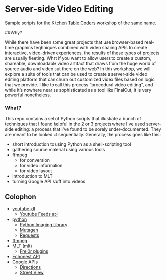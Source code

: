 Server-side Video Editing
=========
Sample scripts for the [Kitchen Table Coders](http://kitchentablecoders.com/2013/07/27/server-side-video/) workshop of the same name.

##Why?

While there have been some great projects that use browser-based real-time graphics teqhniques combined with video sharing APIs to create interactive, video-driven experiences, the results of these types of projects are usually fleeting. What if you want to allow users to create a custom, shareable, downloadable video artifact that draws from the huge world of source audio and video out there on the web? In this workshop, we will explore a suite of tools that can be used to create a server-side video editing platform that can churn out customized video files based on logic that we provide. I like to call this process “procedural video editing”, and while it’s nowhere near as sophisticated as a tool like FinalCut, it is very powerful nonetheless.


### What?
This repo contains a set of Python scripts that illustrate a bunch of techniques that I found helpful in the 2 or 3 projects where I've used server-side editing: a process that I've found to be sorely under-documented. They are meant to be looked at sequentially. Generally, the process goes like this:

* short introduction to using Python as a shell-scripting tool
* gathering source material using various tools
* ffmpeg 
	* for conversion
	* for video information
	* for video layout
* introduction to MLT
* turning Google API stuff into videos

## Colophon

* [youtube-dl](http://rg3.github.io/youtube-dl/)
	* [Youtube Feeds api](https://developers.google.com/youtube/2.0/developers_guide_protocol_video_feeds)
* [python](http://www.python.org/)
	* [Python Imaging Library](http://www.pythonware.com/products/pil/)
	* [Mutagen](https://code.google.com/p/mutagen/)
	* [Requests](http://docs.python-requests.org/en/latest/)
* [ffmpeg](http://www.ffmpeg.org/)
* [MLT](http://www.mltframework.org/) (mlt) 
	* [Frei0r plugins](http://frei0r.dyne.org/)
* [Echonest API](http://developer.echonest.com/docs/v4/)
* Google APIs
	* [Directions](https://developers.google.com/maps/documentation/directions/)
	* [Street View](https://developers.google.com/maps/documentation/streetview/)
